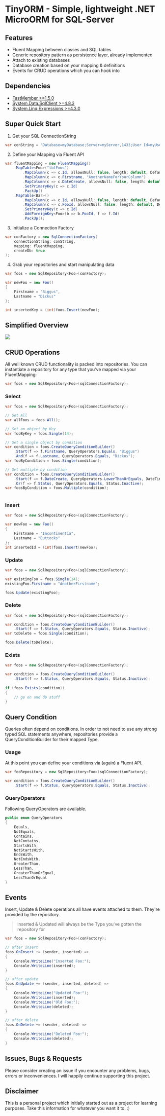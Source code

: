 # TinyORM - Simple, lightweight .NET MicroORM for SQL-Server

## Features
* Fluent Mapping between classes and SQL tables
* Generic repository pattern as persistence layer, already implemented
* Attach to existing databases
* Database creation based on your mapping & definitions
* Events for CRUD operations which you can hook into

## Dependencies
* [FastMember >=1.5.0](https://www.nuget.org/packages/FastMember/)
* [System.Data.SqlClient >=4.8.3](https://www.nuget.org/packages/System.Data.SqlClient/)
* [System.Linq.Expressions >=4.3.0](https://www.nuget.org/packages/System.Linq.Expressions/)

## Super Quick Start
1) Get your SQL ConnectionString
```c#
var conString = "Database=myDatabase;Server=myServer,1433;User Id=myUser;Password=mySuperSecretPassword123"
```

2) Define your Mapping via Fluent API
```c#
var fluentMapping = new FluentMapping()
    .MapTable<Foo>("tblFoos")
		.MapColumn(c => c.Id, allowsNull: false, length: default, DefaultValues.AutoIncrement)
		.MapColumn(c => c.Firstname, "AnotherNameForYourColumn")
		.MapColumn(c => c.DateCreate, allowsNull: false, length: default, DefaultValues.Timestamp)
		.SetPrimaryKey(c => c.Id)
		.PackUp()
	.MapTable<Bar>()
		.MapColumn(c => c.Id, allowsNull: false, length: default, DefaultValues.AutoIncrement)
		.MapColumn(c => c.FooId, allowsNull: false, length: default, DefaultValues.None);
		.SetPrimaryKey(c => c.Id)
		.AddForeignKey<Foo>(b => b.FooId, f => f.Id)
		.PackUp();
```

3) Initialize a Connection Factory
```c#
var conFactory = new SqlConnectionFactory(
	connectionString: conString,
	mapping: fluentMapping,
	createDb: true
);
```

4) Grab your repositories and start manipulating data
```c#
var foos = new SqlRepository<Foo>(conFactory);

var newFoo = new Foo()
{
	Firstname = "Biggus",
	Lastname = "Dickus"
};

int insertedKey = (int)foos.Insert(newFoo);
```
## Simplified Overview
<img src="https://i.ibb.co/cwWzpdF/Herunterladen.png" />

## CRUD Operations
All well known CRUD functionality is packed into repositories.
You can instantiate a repository for any type that you've mapped via your FluentMapping:
```c#
var foos = new SqlRepository<Foo>(sqlConnectionFactory);
```

### Select
```c#
var foos = new SqlRepository<Foo>(sqlConnectionFactory);

// Get All
var allFoos = foos.All();

// Get an object by Key
var fooByKey = foos.Single(14);

// Get a single object by condition
var condition = foos.CreateQueryConditionBuilder()
	.Start(f => f.Firstname, QueryOperators.Equals, "Biggus")
	.And(f => f.Lastname, QueryOperators.Equals, "Dickus");
var fooByCondition = foos.Single(condition);

// Get multiple by condition
var condition = foos.CreateQueryConditionBuilder()
	.Start(f => f.DateCreate, QueryOperators.LowerThanOrEquals, DateTime.Now.AddYears(-1))
	.Or(f => f.Status, QueryOperators.Equals, Status.Inactive);
var foosByCondition = foos.Multiple(condition);
	
```

### Insert
```c#
var foos = new SqlRepository<Foo>(sqlConnectionFactory);

var newFoo = new Foo()
{
	Firstname = "Incontinentia",
	Lastname = "Buttocks"
};
int insertedId = (int)foos.Insert(newFoo);
```

### Update
```c#
var foos = new SqlRepository<Foo>(sqlConnectionFactory);

var existingFoo = foos.Single(14);
existingFoo.Firstname = "AnotherFirstname";

foos.Update(existingFoo);
```

### Delete
```c#
var foos = new SqlRepository<Foo>(sqlConnectionFactory);

var condition = foos.CreateQueryConditionBuilder()
	.Start(f => f.Status, QueryOperators.Equals, Status.Inactive);
var toDelete = foos.Single(condition);

foos.Delete(toDelete);
```

### Exists
```c#
var foos = new SqlRepository<Foo>(sqlConnectionFactory);

var condition = foos.CreateQueryConditionBuilder()
	.Start(f => f.Status, QueryOperators.Equals, Status.Inactive);
	
if (foos.Exists(condition))
{
	// go on and do stuff
}
```

## Query Condition
Queries often depend on conditions. In order to not need to use any strong typed SQL statements anywhere, repositories provide a QueryConditionBuilder for their mapped Type.

### Usage
At this point you can define your conditions via (again) a Fluent API.
```c#
var fooRepository = new SqlRepository<Foo>(sqlConnectionFactory);

var condition = foos.CreateQueryConditionBuilder()
	.Start(f => f.Status, QueryOperators.Equals, Status.Inactive);
```

### QueryOperators
Following QueryOperators are available.
```c#
public enum QueryOperators
{
	Equals,
	NotEquals,
	Contains,
	NotContains,
	StartsWith,
	NotStartsWith,
	EndsWith,
	NotEndsWith,
	GreaterThan,
	LessThan,
	GreaterThanOrEqual,
	LessThanOrEqual
}
```

## Events
Insert, Update & Delete operations all have events attached to them. They're provided by the repository.

> Inserted & Updated will always be the Type you've gotten the repository for
```c#
var foos = new SqlRepository<Foo>(conFactory);

// after insert
foos.OnInsert += (sender, inserted) =>
{
	Console.WriteLine("Inserted Foo:");
	Console.WriteLine(inserted);
}

// after update
foos.OnUpdate += (sender, inserted, deleted) => 
{
	Console.WriteLine("Updated Foo:");
	Console.WriteLine(inserted);
	Console.WriteLine("Old Foo:");
	Console.WriteLine(deleted);
}

// after delete
foos.OnDelete += (sender, deleted) =>
{
	Console.WriteLine("Deleted Foo:");
	Console.WriteLine(deleted);
}
```

## Issues, Bugs & Requests
Please consider creating an issue if you encounter any problems, bugs, errors or inconveniences. I will happily continue supporting this project.

## Disclaimer
This is a personal project which initially started out as a project for learning purposes. Take this information for whatever you want it to. :)
